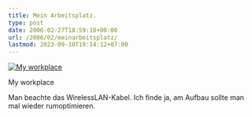 ```yaml
---
title: Mein Arbeitsplatz.
type: post
date: 2006-02-27T18:59:18+00:00
url: /2006/02/meinarbeitsplatz/
lastmod: 2023-09-10T19:14:12+07:00
---
```

<div class="flickr">
  <a href="http://www.flickr.com/photos/schreibblogade/105533029/" title="My workplace"><img src="//static.flickr.com/53/105533029_7b46221ba8.jpg" alt="My workplace" /></a></p>

  <p>
    My workplace
  </p>
</div>

Man beachte das WirelessLAN-Kabel. Ich finde ja, am Aufbau sollte man mal wieder rumoptimieren.
